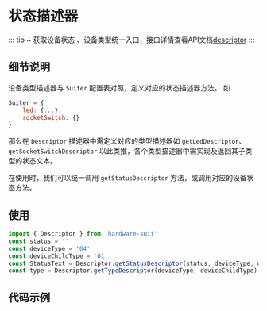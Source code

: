 # 状态描述器

::: tip ~
 获取设备状态 、设备类型统一入口，接口详情查看API文档[descriptor](https://aliiot.on-bright.com:8090/hardware-suit/classes/_descriptor.html)
:::

## 细节说明

设备类型描述器与 `Suiter` 配置表对照，定义对应的状态描述器方法。 如

```js
Suiter = {
	led: {...},
	socketSwitch: {}
}
```

那么在 `Descriptor` 描述器中需定义对应的类型描述器如 `getLedDescriptor`、`getSocketSwitchDescriptor` 以此类推，各个类型描述器中需实现及返回其子类型的状态文本。

在使用时，我们可以统一调用 `getStatusDescriptor` 方法，或调用对应的设备状态方法。

## 使用

```js
import { Descriptor } from 'hardware-suit'
const status = ''
const deviceType = '04'
const deviceChildType = '01'
const StatusText = Descriptor.getStatusDescriptor(status, deviceType, deviceChildType)
const type = Descriptor.getTypeDescriptor(deviceType, deviceChildType)

```

## 代码示例

<Common-Democode>
<Tools-Descriptor slot="source"></Tools-Descriptor>

<highlight-code slot="highlight" lang="vue">
	<template>
		<div>
			<a-input-group compact>
				<a-input style="width: 20%" placeholder="设备状态" v-model="status" />
				<a-input style="width: 20%" placeholder="设备主类型" v-model="deviceType" />
				<a-input style="width: 20%" placeholder="设备子类型" v-model="deviceChildType" />
				<a-button type="primary" @click="handleDescriptor">转换</a-button>
				<a-button @click="handleInit">测试值</a-button>
			</a-input-group>
			<div style="margin: 10px; color: #666;">{{ statusText }}</div>
		</div>
	</template>
	<script>
	import { Descriptor } from 'hardware-suit'

	export default {
	data() {
		return {
			status: '0100000000',
			deviceType: '04',
			deviceChildType: '01',
			statusText: ''
		}
	},
	methods: {
		handleDescriptor () {
			if (!this.status) return this.$message.warn('请输入状态值')
			if (!this.deviceType) return this.$message.warn('请输入设备主类型')
			this.statusText = Descriptor.getStatusDescriptor(this.status, this.deviceType, this.deviceChildType)
			const type = Descriptor.getTypeDescriptor(this.deviceType, this.deviceChildType)
			this.statusText = `${type}: ${this.statusText}`
		}
	}
	}
	</script>
</highlight-code>
</Common-Democode>
